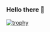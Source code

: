 ### Hello there 👋

[![trophy](https://github-profile-trophy.vercel.app/?username=SN-Apple&theme=onedark)](https://github.com/ryo-ma/github-profile-trophy)


<!--
**SN-apple/SN-Apple** is a ✨ _special_ ✨ repository because its `README.md` (this file) appears on your GitHub profile.

Here are some ideas to get you started:

- 🔭 I’m currently working on ...
- 🌱 I’m currently learning ...
- 👯 I’m looking to collaborate on ...
- 🤔 I’m looking for help with ...
- 💬 Ask me about ...
- 📫 How to reach me: ...
- 😄 Pronouns: ...
- ⚡ Fun fact: ...
-->
